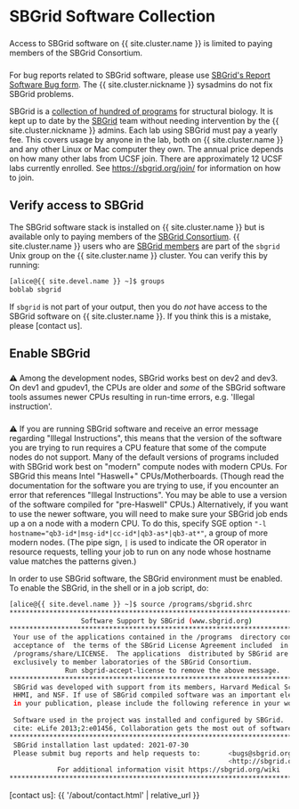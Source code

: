 # SBGrid Software Collection

<div class="alert alert-warning" role="alert" style="margin-top: 3ex">
Access to SBGrid software on {{ site.cluster.name }} is limited to paying members of the SBGrid Consortium.
</div>

<div class="alert alert-warning" role="alert" style="margin-top: 3ex">
For bug reports related to SBGrid software, please use <a href="https://sbgrid.org/help/?tab=bug">SBGrid's Report Software Bug form</a>.  The {{ site.cluster.nickname }} sysadmins do not fix SBGrid problems.
</div>

SBGrid is a [collection of hundred of programs](https://sbgrid.org/software/) for structural biology. It is kept up to date by the [SBGrid] team without needing intervention by the {{ site.cluster.nickname }} admins. Each lab using SBGrid must pay a yearly fee. This covers usage by anyone in the lab, both on {{ site.cluster.name }} and any other Linux or Mac computer they own. The annual price depends on how many other labs from UCSF join. There are approximately 12 UCSF labs currently enrolled. See <https://sbgrid.org/join/> for information on how to join.


## Verify access to SBGrid

The SBGrid software stack is installed on {{ site.cluster.name }} but is available only to paying members of the [SBGrid Consortium](https://sbgrid.org/join/).  {{ site.cluster.name }} users who are [SBGrid members] are part of the `sbgrid` Unix group on the {{ site.cluster.name }} cluster.  You can verify this by running:

<!-- code-block label="groups" -->
```sh
[alice@{{ site.devel.name }} ~]$ groups
boblab sbgrid
```

If `sbgrid` is not part of your output, then you do _not_ have access to the SBGrid software on {{ site.cluster.name }}.  If you think this is a mistake, please [contact us].


## Enable SBGrid

<div class="alert alert-warning" role="alert" style="margin-top: 3ex">
<span>⚠️</span> Among the development nodes, SBGrid works best on dev2 and dev3.  On dev1 and gpudev1, the CPUs are older and <em>some</em> of the SBGrid software tools assumes newer CPUs resulting in run-time errors, e.g. 'Illegal instruction'.
</div>

<div class="alert alert-warning" role="alert" style="margin-top: 3ex">
<span>⚠️</span> If you are running SBGrid software and receive an error message regarding "Illegal Instructions", this means that the version of the software you are trying to run requires a CPU feature that some of the compute nodes do not support. Many of the default versions of programs included with SBGrid work best on "modern" compute nodes with modern CPUs. For SBGrid this means Intel "Haswell+" CPUs/Motherboards. (Though read the documentation for the software you are trying to use, if you encounter an error that references "Illegal Instructions". You may be able to use a version of the software compiled for "pre-Haswell" CPUs.)  Alternatively, if you want to use the newer software, you will need to make sure your SBGrid job ends up a on a node with a modern CPU. To do this, specify SGE option <code>"-l hostname="qb3-id*|msg-id*|cc-id*|qb3-as*|qb3-at*"</code>, a group of more modern nodes. (The pipe sign, <code>|</code> is used to indicate the OR operator in resource requests, telling your job to run on any node whose hostname value matches the patterns given.)
</div>

In order to use SBGrid software, the SBGrid environment must be enabled.  To enable the SBGrid, in the shell or in a job script, do:

<!-- code-block label="sbgrid" -->
```sh
[alice@{{ site.devel.name }} ~]$ source /programs/sbgrid.shrc
********************************************************************************
                  Software Support by SBGrid (www.sbgrid.org)
********************************************************************************
 Your use of the applications contained in the /programs  directory constitutes
 acceptance of  the terms of the SBGrid License Agreement included  in the file
 /programs/share/LICENSE.  The applications  distributed by SBGrid are licensed
 exclusively to member laboratories of the SBGrid Consortium.
              Run sbgrid-accept-license to remove the above message.  
********************************************************************************
 SBGrid was developed with support from its members, Harvard Medical School,    
 HHMI, and NSF. If use of SBGrid compiled software was an important element     
 in your publication, please include the following reference in your work:      
                                                                                      
 Software used in the project was installed and configured by SBGrid.                   
 cite: eLife 2013;2:e01456, Collaboration gets the most out of software.                
********************************************************************************
 SBGrid installation last updated: 2021-07-30
 Please submit bug reports and help requests to:       <bugs@sbgrid.org>  or
                                                       <http://sbgrid.org/bugs>
            For additional information visit https://sbgrid.org/wiki
********************************************************************************
```


[SBGrid]: https://sbgrid.org/
[SBGrid members]: https://sbgrid.org/members/order/-institutions/
[contact us]: {{ '/about/contact.html' | relative_url }}

<style>
dt {
  margin-top: 1ex;
}
</style>  
